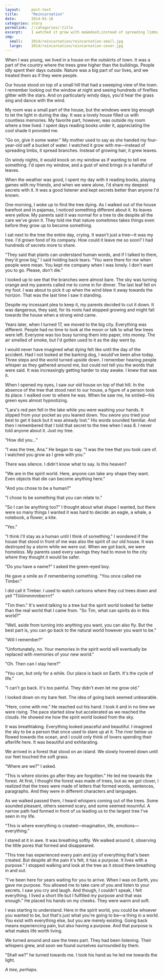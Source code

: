 ```yaml
---
layout:     post-text
title:      "Reincarnation"
date:       2014-01-16
categories: story
permalink:  /:categories/:title
excerpt:    I watched it grow with me&mdash;instead of spreading limbs, it spread branches. Instead of growing hair, it grew leaves.
img:
  small:    2014/reincarnation/reincarnation-small.jpg
  large:    2014/reincarnation/reincarnation-cover.jpg
---
```

When I was young, we lived in a house on the outskirts of town. It was a part of the country where the trees grew higher than the buildings. People idly spent their days outside. Nature was a big part of our lives, and we treated them as if they were people.

Our house stood on top of a small hill that had a sweeping view of the town. I remember looking out the window at night and seeing hundreds of fireflies glitter with the stars. And on particularly windy days, you'd hear the grass sing and dance with the wind.

My room was a small part of the house, but the windows were big enough to let the light in during the day. It was a lovely house filled us with countless memories. My favorite part, however, was outside my room where a tree lived. I spent days reading books under it, appreciating the cool shade it provided me.

"Go on, give it some water." My mother used to say as she handed my four-year-old self a bucket of water. I watched it grow with me&mdash;instead of spreading limbs, it spread branches. Instead of growing hair, it grew leaves.

On windy nights, it would knock on my window as if wanting to tell me something. I'd open my window, and a gust of wind brings in a handful of leaves.

When the weather was good, I spent my day with it reading books, playing games with my friends, and when we were alone, I'd share my deepest secrets with it. It was a good listener and kept secrets better than anyone I'd known.

One morning, I woke up to find the tree dying. As I walked out of the house barefoot and in pajamas, I noticed something different about it. Its leaves were yellow. My parents said it was normal for a tree to die despite all the care we've given it. They told me that nature sometimes takes things even before they grow up to become something.

I sat next to the tree the entire day, crying. It wasn't just a tree&mdash;it was my tree. I'd grown fond of its company. How could it leave me so soon? I had hundreds of secrets more to share.

"They said that plants can understand human words, and if I talked to them, they'd grow big," I said holding back tears. "You were there for me when people were mean. You kept me company when I was lonely. I don't want you to go. Please, don't die."

I looked up to see that the branches were almost bare. The sky was turning orange and my parents called me to come in for dinner. The last leaf fell on my foot. I was about to pick it up when the wind blew it away towards the horizon. That was the last time I saw it standing.

Despite my incessant plea to keep it, my parents decided to cut it down. It was dangerous, they said, for its roots had stopped growing and might fall towards the house when a strong wind came.

Years later, when I turned 17, we moved to the big city. Everything was different. People had no time to look at the moon or talk to what few trees were left. Everyone was too busy turning them into paper, into money. The air smelled of smoke, but I'd gotten used to it as the day went by.

I would never have imagined what dying felt like until the day of the accident. Had I not looked at the barking dog, I would've been alive today. Three steps and the world turned upside down. I remember hearing people whisper as they gathered around me, but could not tell you the words that were said. It was increasingly getting harder to stay awake. I knew that was it.

When I opened my eyes, I saw our old house on top of that hill. In the absence of the tree that stood next to our house, a figure of a person took its place. I walked over to where he was. When he saw me, he smiled&mdash;his green eyes almost hypnotizing.

"Lara's red pen fell in the lake while you were washing your hands. It slipped from your pocket as you leaned down. You swore you tried your best to get it back but it was already lost." His words sounded familiar. And then I remembered that I told that secret to the tree when I was 8. I never told anyone about it. Just my tree.

"How did you..."

"I was the tree, Ana." He began to say. "I was the tree that you took care of. I watched you grow as I grew with you."

There was silence. I didn't know what to say. Is this heaven?

"We are in the spirit world. Here, anyone can take any shape they want. Even objects that die can become anything here."

"And you chose to be a human?"

"I chose to be something that you can relate to."

"So I can be anything too?" I thought about what shape I wanted, but there were so many things I wanted it was hard to decide: an eagle, a whale, a notebook, a flower, a kite.

"Yes."

"I think I'll stay as a human until I think of something." I wondered if the house that stood in front of me was also the spirit of our old house. It was destroyed by a storm while we were out. When we got back, we were homeless. My parents used every savings they had to move to the city where they thought it would be safer.

"Do you have a name?" I asked the green-eyed boy.

He gave a smile as if remembering something. "You once called me Timber."

I did call it Timber. I used to watch cartoons where they cut trees down and yell "Tiiiiiimmmmberrrr!"

"Tim then." It's weird talking to a tree but the spirit world looked far better than the real world that I came from. "So Tim, what can spirits do in this world?"

"Well, aside from turning into anything you want, you can also fly. But the best part is, you can go back to the natural world however you want to be."

"Will I remember?"

"Unfortunately, no. Your memories in the spirit world will eventually be replaced with memories of your new world."

"Oh. Then can I stay here?"

"You can, but only for a while. Our place is back on Earth. It's the cycle of life."

"I can't go back. It's too painful. They didn't even let me grow old."

I looked down on my bare feet. The idea of going back seemed unbearable.

"Here, come with me." He reached out his hand. I took it and in no time we were rising. The pace started slow but accelerated as we reached the clouds. He showed me how the spirit world looked from the sky.

It was breathtaking. Everything looked peaceful and beautiful. I imagined the sky to be a person that once used to stare up at it. The river below us flowed towards the ocean, and I could only think of lovers spending their afterlife here. It was beautiful and exhilarating.

We arrived in a forest that stood on an island. We slowly hovered down until our feet touched the soft grass.

"Where are we?" I asked.

"This is where stories go after they are forgotten." He led me towards the forest. At first, I thought the forest was made of trees, but as we got closer, I realized that the trees were made of letters that formed words, sentences, paragraphs. And they were in different characters and languages.

As we walked passed them, I heard whispers coming out of the trees. Some sounded pleasant, others seemed scary, and some seemed mournful. A narrow path had formed in front of us leading us to the largest tree I've seen in my life.

"This is where everything is created&mdash;imagination, life, emotions&mdash;everything."

I stared at it in awe. It was breathing softly. We walked around it, observing the little pores that formed and disappeared.

"This tree has experienced every pain and joy of everything that's been created. But despite all the pain it's felt, it has a purpose. It lives with a purpose." I stopped walking and look at the tree as it stood there breathing in and out.

"I've been here for years waiting for you to arrive. When I was on Earth, you gave me purpose. You allowed me to take care of you and listen to your secrets. I saw you cry and laugh. And though, I couldn't speak, I felt everything. I lived a short life but I fulfilled my purpose and that was enough." He placed his hands on my cheeks. They were warm and soft.

I was starting to understand. Here in the spirit world, you could be whoever you wanted to be, but that's just what you're going to be&mdash;a thing in a world. You exist with everything else, but you are merely existing. Going back means experiencing pain, but also having a purpose. And that purpose is what makes life worth living.

We turned around and saw the trees part. They had been listening. Their whispers grew, and soon we found ourselves surrounded by them.

"Shall we?" he turned towards me. I took his hand as he led me towards the light.

*A tree, perhaps.*
